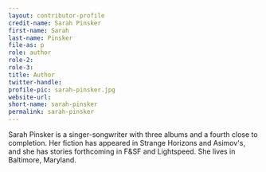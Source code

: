 ```yaml
---
layout: contributor-profile
credit-name: Sarah Pinsker
first-name: Sarah
last-name: Pinsker
file-as: p
role: author
role-2:
role-3:
title: Author
twitter-handle:
profile-pic: sarah-pinsker.jpg
website-url:
short-name: sarah-pinsker
permalink: sarah-pinsker
---
```

Sarah Pinsker is a singer-songwriter with three albums and a fourth close to completion. Her fiction has appeared in Strange Horizons and Asimov's, and she has stories forthcoming in F&SF and Lightspeed. She lives in Baltimore, Maryland.
